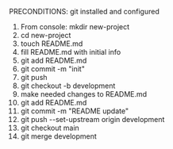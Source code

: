 PRECONDITIONS: git installed and configured
1. From console: mkdir new-project
2. cd new-project
3. touch README.md
4. fill README.md with initial info
4. git add README.md
5. git commit -m "init"
6. git push
6. git checkout -b development
7. make needed changes to README.md
8. git add README.md
9. git commit -m "README update"
10. git push --set-upstream origin development
11. git checkout main
12. git merge development
